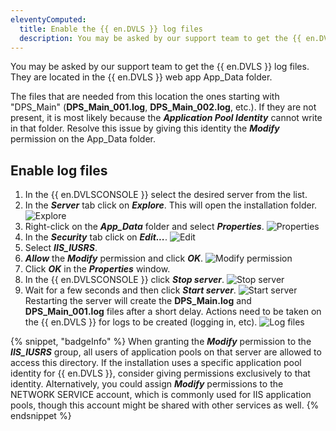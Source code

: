 ```yaml
---
eleventyComputed:
  title: Enable the {{ en.DVLS }} log files
  description: You may be asked by our support team to get the {{ en.DVLS }} log files. They are located in the {{ en.DVLS }} web app App_Data folder.
---
```

You may be asked by our support team to get the {{ en.DVLS }} log files. They are located in the {{ en.DVLS }} web app App_Data folder.

The files that are needed from this location the ones starting with "DPS_Main" (**DPS_Main_001.log**, **DPS_Main_002.log**, etc.). If they are not present, it is most likely because the ***Application Pool Identity*** cannot write in that folder. Resolve this issue by giving this identity the ***Modify*** permission on the App_Data folder.

## Enable log files
1. In the {{ en.DVLSCONSOLE }} select the desired server from the list.
1. In the ***Server*** tab click on ***Explore***. This will open the installation folder.
![Explore](https://cdnweb.devolutions.net/docs/DVLS0005_2024_2.png)
1. Right-click on the ***App_Data*** folder and select ***Properties***.
![Properties](https://cdnweb.devolutions.net/docs/DVLS0006_2024_2.png)
1. In the ***Security*** tab click on ***Edit...***.
![Edit](https://cdnweb.devolutions.net/docs/DVLS0007_2024_2.png)
1. Select ***IIS_IUSRS***.
1. ***Allow*** the ***Modify*** permission and click ***OK***.
![Modify permission](https://cdnweb.devolutions.net/docs/DVLS0008_2024_2.png)
1. Click ***OK*** in the ***Properties*** window.
1. In the {{ en.DVLSCONSOLE }} click ***Stop server***.
![Stop server](https://cdnweb.devolutions.net/docs/DVLS0013_2024_2.png)
1. Wait for a few seconds and then click ***Start server***.
![Start server](https://cdnweb.devolutions.net/docs/DVLS0010_2024_2.png)
Restarting the server will create the **DPS_Main.log** and **DPS_Main_001.log** files after a short delay. Actions need to be taken on the {{ en.DVLS }} for logs to be created (logging in, etc).
![Log files](https://cdnweb.devolutions.net/docs/DVLS0012_2024_2.png)

{% snippet, "badgeInfo" %}
When granting the ***Modify*** permission to the ***IIS_IUSRS*** group, all users of application pools on that server are allowed to access this directory. If the installation uses a specific application pool identity for {{ en.DVLS }}, consider giving permissions exclusively to that identity. Alternatively, you could assign ***Modify*** permissions to the NETWORK SERVICE account, which is commonly used for IIS application pools, though this account might be shared with other services as well.
{% endsnippet %}
